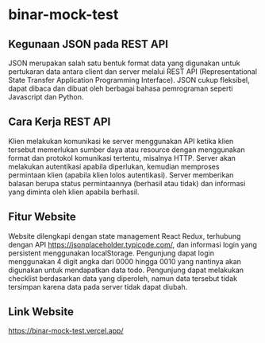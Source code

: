 # binar-mock-test

## Kegunaan JSON pada REST API

JSON merupakan salah satu bentuk format data yang digunakan untuk pertukaran data antara client dan server melalui REST API (Representational State Transfer Application Programming Interface). JSON cukup fleksibel, dapat dibaca dan dibuat oleh berbagai bahasa pemrograman seperti Javascript dan Python.

## Cara Kerja REST API

Klien melakukan komunikasi ke server menggunakan API ketika klien tersebut memerlukan sumber daya atau resource dengan menggunakan format dan protokol komunikasi tertentu, misalnya HTTP. Server akan melakukan autentikasi apabila diperlukan, kemudian memproses permintaan klien (apabila klien lolos autentikasi). Server memberikan balasan berupa status permintaannya (berhasil atau tidak) dan informasi yang diminta oleh klien apabila berhasil.

## Fitur Website

Website dilengkapi dengan state management React Redux, terhubung dengan API https://jsonplaceholder.typicode.com/, dan informasi login yang persistent menggunakan localStorage. Pengunjung dapat login menggunakan 4 digit angka dari 0000 hingga 0010 yang nantinya akan digunakan untuk mendapatkan data todo. Pengunjung dapat melakukan checklist berdasarkan data yang diperoleh, namun data tersebut tidak tersimpan karena data pada server tidak dapat diubah.

## Link Website

https://binar-mock-test.vercel.app/
